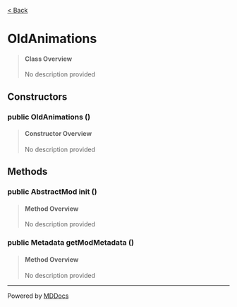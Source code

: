 [< Back](../README.md)
# OldAnimations #
>#### Class Overview ####
>No description provided
## Constructors ##
### public OldAnimations () ###
>#### Constructor Overview ####
>No description provided
>
## Methods ##
### public AbstractMod init () ###
>#### Method Overview ####
>No description provided
>
### public Metadata getModMetadata () ###
>#### Method Overview ####
>No description provided
>

---
Powered by [MDDocs](https://github.com/VRCube/MDDocs)